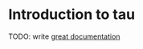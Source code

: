 # Introduction to tau

TODO: write [great documentation](http://jacobian.org/writing/what-to-write/)
